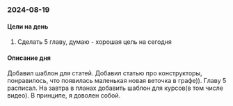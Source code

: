
### 2024-08-19

#### Цели на день

1. Сделать 5 главу, думаю - хорошая цель на сегодня

#### Описание дня

Добавил шаблон для статей. Добавил статью про конструкторы, понравилось, что появилась маленькая новая веточка в графе)). Главу 5 расписал. На завтра в планах добавить шаблон для курсов(в том числе видео). В принципе, я доволен собой.
